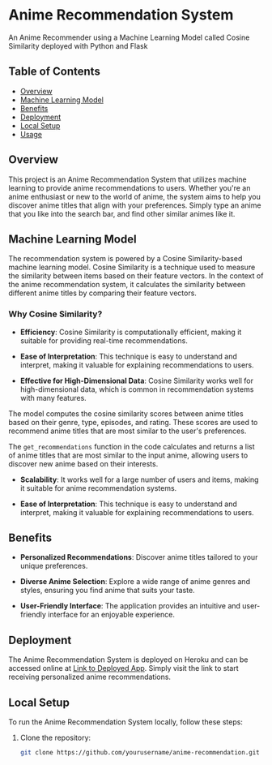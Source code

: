 # Anime Recommendation System
An Anime Recommender using a Machine Learning Model called Cosine Similarity deployed with Python and Flask

## Table of Contents
- [Overview](#overview)
- [Machine Learning Model](#machine-learning-model)
- [Benefits](#benefits)
- [Deployment](#deployment)
- [Local Setup](#local-setup)
- [Usage](#usage)

## Overview

This project is an Anime Recommendation System that utilizes machine learning to provide anime recommendations to users. Whether you're an anime enthusiast or new to the world of anime, the system aims to help you discover anime titles that align with your preferences. Simply type an anime that you like into the search bar, and find other similar animes like it.
 
## Machine Learning Model

The recommendation system is powered by a Cosine Similarity-based machine learning model. Cosine Similarity is a technique used to measure the similarity between items based on their feature vectors. In the context of the anime recommendation system, it calculates the similarity between different anime titles by comparing their feature vectors.

### Why Cosine Similarity?

- **Efficiency**: Cosine Similarity is computationally efficient, making it suitable for providing real-time recommendations.

- **Ease of Interpretation**: This technique is easy to understand and interpret, making it valuable for explaining recommendations to users.

- **Effective for High-Dimensional Data**: Cosine Similarity works well for high-dimensional data, which is common in recommendation systems with many features.

The model computes the cosine similarity scores between anime titles based on their genre, type, episodes, and rating. These scores are used to recommend anime titles that are most similar to the user's preferences.

The `get_recommendations` function in the code calculates and returns a list of anime titles that are most similar to the input anime, allowing users to discover new anime based on their interests.


- **Scalability**: It works well for a large number of users and items, making it suitable for anime recommendation systems.

- **Ease of Interpretation**: This technique is easy to understand and interpret, making it valuable for explaining recommendations to users.

## Benefits

- **Personalized Recommendations**: Discover anime titles tailored to your unique preferences.

- **Diverse Anime Selection**: Explore a wide range of anime genres and styles, ensuring you find anime that suits your taste.

- **User-Friendly Interface**: The application provides an intuitive and user-friendly interface for an enjoyable experience.

## Deployment

The Anime Recommendation System is deployed on Heroku and can be accessed online at [Link to Deployed App](https://anime-recommender-herokuapp.com/). Simply visit the link to start receiving personalized anime recommendations.

## Local Setup

To run the Anime Recommendation System locally, follow these steps:

1. Clone the repository:
   ```sh
   git clone https://github.com/yourusername/anime-recommendation.git
